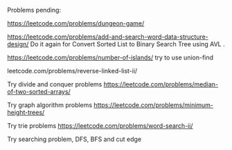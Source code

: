 
Problems pending: 

https://leetcode.com/problems/dungeon-game/

https://leetcode.com/problems/add-and-search-word-data-structure-design/  Do it again for Convert Sorted List to Binary Search Tree using AVL . 

https://leetcode.com/problems/number-of-islands/ try to use union-find 

leetcode.com/problems/reverse-linked-list-ii/ 

Try divide and conquer problems https://leetcode.com/problems/median-of-two-sorted-arrays/

Try graph algorithm problems https://leetcode.com/problems/minimum-height-trees/

Try trie problems   https://leetcode.com/problems/word-search-ii/

Try searching problem, DFS, BFS and cut edge


